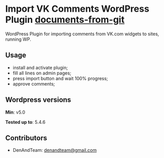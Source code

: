 # Import VK Comments WordPress Plugin [documents-from-git](https://wordpress.org/plugins/import-vk-comments/)

WordPress Plugin for importing comments from VK.com widgets to sites, running WP.

## Usage

* install and activate plugin;
* fill all lines on admin pages;
* press import button and wait 100% progress;
* approve comments;

## Wordpress versions

**Min**: v5.0

**Tested up to**: 5.4.6

## Contributors
- DenAndTeam: denandteam@gmail.com